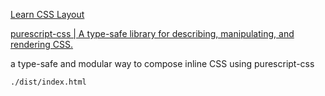 [Learn CSS Layout](http://learnlayout.com/)

[purescript-css | A type-safe library for describing, manipulating, and rendering CSS.](https://pursuit.purescript.org/packages/purescript-css/)

a type-safe and modular way to compose inline CSS using purescript-css

`./dist/index.html`
